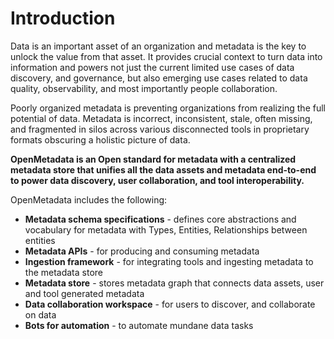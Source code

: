 # Introduction

Data is an important asset of an organization and metadata is the key to unlock the value from that asset. It provides crucial context to turn data into information and powers not just the current limited use cases of data discovery, and governance, but also emerging use cases related to data quality, observability, and most importantly people collaboration. 

Poorly organized metadata is preventing organizations from realizing the full potential of data. Metadata is incorrect, inconsistent, stale, often missing, and fragmented in silos across various disconnected tools in proprietary formats obscuring a holistic picture of data.

**OpenMetadata is an Open standard for metadata with a centralized metadata store that unifies all the data assets and metadata end-to-end to power data discovery, user collaboration,  and tool interoperability.** 

OpenMetadata includes the following:

* **Metadata schema specifications** - defines core abstractions and vocabulary for metadata with Types, Entities, Relationships between entities
* **Metadata APIs** - for producing and consuming metadata
* **Ingestion framework** - for integrating tools and ingesting metadata to the metadata store
* **Metadata store** - stores metadata graph that connects data assets, user and tool generated metadata 
* **Data collaboration workspace** - for users to discover, and collaborate on data
* **Bots for automation** - to automate mundane data tasks





  


